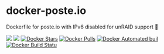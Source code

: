 # docker-poste.io
Dockerfile for poste.io with IPv6 disabled for unRAID support 🐳

[![](https://images.microbadger.com/badges/image/starbix/poste.io.svg)](https://microbadger.com/images/starbix/poste.io)
[![](https://images.microbadger.com/badges/version/starbix/poste.io.svg)](https://microbadger.com/images/starbix/poste.io)
[![Docker Stars](https://img.shields.io/docker/stars/starbix/poste.io.svg)]()
[![Docker Pulls](https://img.shields.io/docker/pulls/starbix/poste.io.svg)]()
[![Docker Automated buil](https://img.shields.io/docker/automated/starbix/poste.io.svg)]()
[![Docker Build Statu](https://img.shields.io/docker/build/starbix/poste.io.svg)]()

